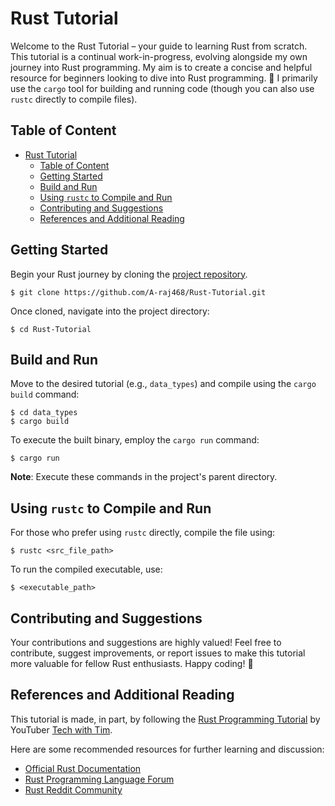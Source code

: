 # Rust Tutorial

Welcome to the Rust Tutorial – your guide to learning Rust from scratch. This tutorial is a continual work-in-progress, evolving alongside my own journey into Rust programming. My aim is to create a concise and helpful resource for beginners looking to dive into Rust programming. 🚀 I primarily use the `cargo` tool for building and running code (though you can also use `rustc` directly to compile files).

## Table of Content

-   [Rust Tutorial](#rust-tutorial)
    -   [Table of Content](#table-of-content)
    -   [Getting Started](#getting-started)
    -   [Build and Run](#build-and-run)
    -   [Using `rustc` to Compile and Run](#using-rustc-to-compile-and-run)
    -   [Contributing and Suggestions](#contributing-and-suggestions)
    -   [References and Additional Reading](#references-and-additional-reading)

## Getting Started

Begin your Rust journey by cloning the [project repository](https://github.com/A-raj468/Rust-Tutorial).

```console
$ git clone https://github.com/A-raj468/Rust-Tutorial.git
```

Once cloned, navigate into the project directory:

```console
$ cd Rust-Tutorial
```

## Build and Run

Move to the desired tutorial (e.g., `data_types`) and compile using the `cargo build` command:

```console
$ cd data_types
$ cargo build
```

To execute the built binary, employ the `cargo run` command:

```console
$ cargo run
```

**Note**: Execute these commands in the project's parent directory.

## Using `rustc` to Compile and Run

For those who prefer using `rustc` directly, compile the file using:

```console
$ rustc <src_file_path>
```

To run the compiled executable, use:

```console
$ <executable_path>
```

## Contributing and Suggestions

Your contributions and suggestions are highly valued! Feel free to contribute, suggest improvements, or report issues to make this tutorial more valuable for fellow Rust enthusiasts. Happy coding! 🦀

## References and Additional Reading

This tutorial is made, in part, by following the [Rust Programming Tutorial](https://www.youtube.com/playlist?list=PLzMcBGfZo4-nyLTlSRBvo0zjSnCnqjHYQ) by YouTuber [Tech with Tim](https://www.youtube.com/@TechWithTim).

Here are some recommended resources for further learning and discussion:

-   [Official Rust Documentation](https://doc.rust-lang.org/stable/book/)
-   [Rust Programming Language Forum](https://users.rust-lang.org/)
-   [Rust Reddit Community](https://www.reddit.com/r/rust/)
